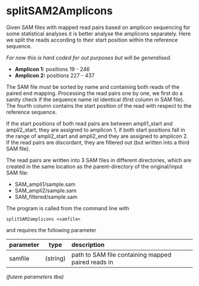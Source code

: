 # splitSAM2Amplicons

Given SAM files with mapped read pairs based on amplicon sequencing for some statistical analyses it is better analyse the amplicons separately. Here we split the reads according to their start position within the reference sequence. 

*For now this is hard coded for out purposes but will be generalised.*
- **Amplicon 1:** positions 19 - 246 
- **Amplicon 2:** positions 227 - 437 

The SAM file must be sorted by name and containing both reads of the paired end mapping. 
Processing the read pairs one by one, we first do a sanity check if the sequence name ist identical (first column in SAM file). The fourth column contains the start position of the read with respect to the reference sequence. 

If the start positions of both read pairs are between ampli1_start and ampli2_start, they are assigned to amplicon 1, if both start positions fall in the range of ampli2_start and ampli2_end they are assigned to amplicon 2. If the read pairs are discordant, they are filtered out (but written into a third SAM file).

The read pairs are written into 3 SAM files in different directories, which are created in the same location as the parent-directory of the original/input SAM file: 

- SAM_ampli1/sample.sam
- SAM_ampli2/sample.sam
- SAM_filtered/sample.sam


The program is called from the command line with
```
splitSAM2amplicons <samfile>
```

and requires the following parameter

| parameter       | type          | description  |
| :-------------  |:-------------:| :-----|
| samfile         | (string)      | path to SAM file containing mapped paired reads in  |


*(futere parameters tba)*